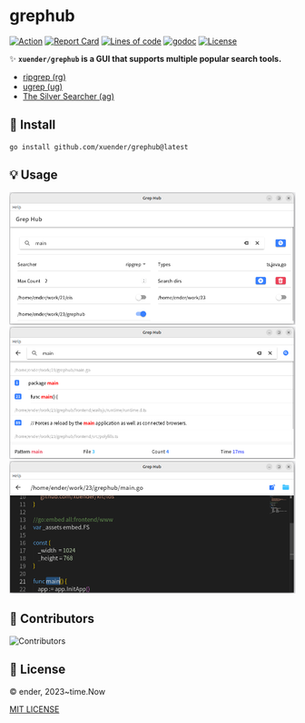 # grephub

[![Action][action-svg]][action-url]
[![Report Card][goreport-svg]][goreport-url]
[![Lines of code][lines-svg]][lines-url]
[![godoc][godoc-svg]][godoc-url]
[![License][license-svg]][license-url]

✨ **`xuender/grephub` is a GUI that supports multiple popular search tools.**

- [ripgrep (rg)][rg-url]
- [ugrep (ug)][ug-url]
- [The Silver Searcher (ag)][ag-url]

## 🚀 Install

```shell
go install github.com/xuender/grephub@latest
```

## 💡 Usage

![UI](doc/search.png)
![UI](doc/result.png)
![UI](doc/code.png)

## 👤 Contributors

![Contributors][contributors-svg]

## 📝 License

© ender, 2023~time.Now

[MIT LICENSE][license-url]

[action-url]: https://github.com/xuender/grephub/actions
[action-svg]: https://github.com/xuender/grephub/workflows/Go/badge.svg
[goreport-url]: https://goreportcard.com/report/github.com/xuender/grephub
[goreport-svg]: https://goreportcard.com/badge/github.com/xuender/grephub
[godoc-url]: https://godoc.org/github.com/xuender/grephub
[godoc-svg]: https://godoc.org/github.com/xuender/grephub?status.svg
[license-url]: https://github.com/xuender/grephub/blob/master/LICENSE
[license-svg]: https://img.shields.io/badge/license-MIT-blue.svg
[contributors-svg]: https://contrib.rocks/image?repo=xuender/grephub
[lines-svg]: https://sloc.xyz/github/xuender/grephub
[lines-url]: https://github.com/boyter/scc
[rg-url]: https://github.com/BurntSushi/ripgrep
[ug-url]: https://github.com/Genivia/ugrep
[ag-url]: https://github.com/ggreer/the_silver_searcher
